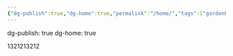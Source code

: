 ```yaml
---
{"dg-publish":true,"dg-home":true,"permalink":"/home/","tags":["gardenEntry"],"dgPassFrontmatter":true}
---
```



dg-publish: true
dg-home: true


1321213212